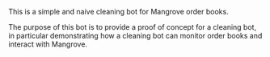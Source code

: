 This is a simple and naive cleaning bot for Mangrove order books.

The purpose of this bot is to provide a proof of concept for a cleaning bot, in particular demonstrating how a cleaning bot can monitor order books and interact with Mangrove.

